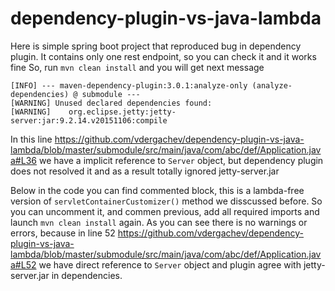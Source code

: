 # dependency-plugin-vs-java-lambda
Here is simple spring boot project that reproduced bug in dependency plugin.
It contains only one rest endpoint, so you can check it and it works fine
So, run `mvn clean install` and you will get next message 
```
[INFO] --- maven-dependency-plugin:3.0.1:analyze-only (analyze-dependencies) @ submodule ---
[WARNING] Unused declared dependencies found:
[WARNING]    org.eclipse.jetty:jetty-server:jar:9.2.14.v20151106:compile
```

In this line https://github.com/vdergachev/dependency-plugin-vs-java-lambda/blob/master/submodule/src/main/java/com/abc/def/Application.java#L36 we have a implicit reference to `Server` object, but dependency plugin does not resolved it and as a result totally ignored jetty-server.jar 

Below in the code you can find commented block, this is a lambda-free version of `servletContainerCustomizer()` method we disscussed before. So you can uncomment it, and commen previous, add all required imports and launch `mvn clean install` again. As you can see there is no warnings or errors, because in line 52 https://github.com/vdergachev/dependency-plugin-vs-java-lambda/blob/master/submodule/src/main/java/com/abc/def/Application.java#L52 we have direct reference to `Server` object and plugin agree with jetty-server.jar in dependencies.
